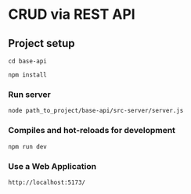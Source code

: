 # CRUD via REST API

## Project setup
```
cd base-api
```

```
npm install
```

### Run server
```
node path_to_project/base-api/src-server/server.js
```

### Compiles and hot-reloads for development
```
npm run dev
```

### Use a Web Application
```
http://localhost:5173/
```